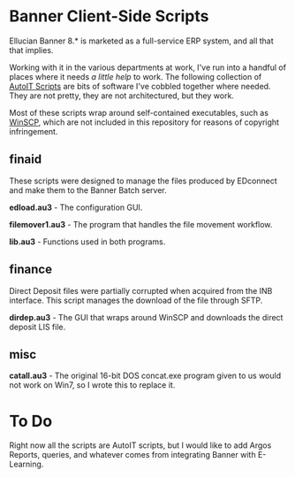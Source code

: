 Banner Client-Side Scripts
==========================

Ellucian Banner 8.* is marketed as a full-service ERP system, and all that that implies.

Working with it in the various departments at work, I've run into a handful of places where it needs *a little help* to work.  The following collection of [AutoIT Scripts](http://www.autoitscript.com/) are bits of software I've cobbled together where needed.  They are not pretty, they are not architectured, but they work.

Most of these scripts wrap around self-contained executables, such as [WinSCP](http://winscp.net/), which are not included in this repository for reasons of copyright infringement.

finaid
------

These scripts were designed to manage the files produced by EDconnect and make them to the Banner Batch server.

**edload.au3** - The configuration GUI.

**filemover1.au3** - The program that handles the file movement workflow.

**lib.au3** - Functions used in both programs.

finance
-------

Direct Deposit files were partially corrupted when acquired from the INB interface.  This script manages the download of the file through SFTP.

**dirdep.au3** - The GUI that wraps around WinSCP and downloads the direct deposit LIS file.

misc
----

**catall.au3** - The original 16-bit DOS concat.exe program given to us would not work on Win7, so I wrote this to replace it.

To Do
=====

Right now all the scripts are AutoIT scripts, but I would like to add Argos Reports, queries, and whatever comes from integrating Banner with E-Learning.

